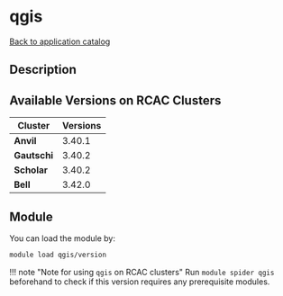 # qgis

[Back to application catalog](../app_catalog.md)

## Description


## Available Versions on RCAC Clusters
|Cluster|Versions|
|---|---|
|**Anvil**|3.40.1|
|**Gautschi**|3.40.2|
|**Scholar**|3.40.2|
|**Bell**|3.42.0|

## Module
You can load the module by:

```bash
module load qgis/version
```

!!! note "Note for using `qgis` on RCAC clusters"
    Run `module spider qgis` beforehand to check if this version requires any prerequisite modules.
